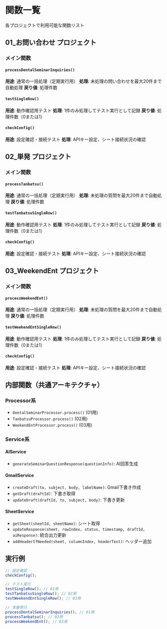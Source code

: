 # 関数一覧

各プロジェクトで利用可能な関数リスト

## 01_お問い合わせ プロジェクト

### メイン関数
#### `processDentalSeminarInquiries()`
**用途**: 通常の一括処理（定期実行用）
**処理**: 未処理の問い合わせを最大20件まで自動処理
**戻り値**: 処理件数

#### `testSingleRow()`
**用途**: 動作確認用テスト
**処理**: 1件のみ処理してテスト実行として記録
**戻り値**: 処理件数（0または1）

#### `checkConfig()`
**用途**: 設定確認・接続テスト
**処理**: APIキー設定、シート接続状況の確認

## 02_単発 プロジェクト

### メイン関数
#### `processTanbatsu()`
**用途**: 通常の一括処理（定期実行用）
**処理**: 未処理の質問を最大20件まで自動処理
**戻り値**: 処理件数

#### `testTanbatsuSingleRow()`
**用途**: 動作確認用テスト
**処理**: 1件のみ処理してテスト実行として記録
**戻り値**: 処理件数（0または1）

#### `checkConfig()`
**用途**: 設定確認・接続テスト
**処理**: APIキー設定、シート接続状況の確認

## 03_WeekendEnt プロジェクト

### メイン関数
#### `processWeekendEnt()`
**用途**: 通常の一括処理（定期実行用）
**処理**: 未処理の質問を最大20件まで自動処理
**戻り値**: 処理件数

#### `testWeekendEntSingleRow()`
**用途**: 動作確認用テスト
**処理**: 1件のみ処理してテスト実行として記録
**戻り値**: 処理件数（0または1）

#### `checkConfig()`
**用途**: 設定確認・接続テスト
**処理**: APIキー設定、シート接続状況の確認

## 内部関数（共通アーキテクチャ）

### Processor系
- `DentalSeminarProcessor.process()` (01用)
- `TanbatsuProcessor.process()` (02用)
- `WeekendEntProcessor.process()` (03用)

### Service系
#### AIService
- `generateSeminarQuestionResponse(questionInfo)`: AI回答生成

#### GmailService
- `createDraft(to, subject, body, labelName)`: Gmail下書き作成
- `getDraft(draftId)`: 下書き取得
- `updateDraft(draftId, to, subject, body)`: 下書き更新

#### SheetService
- `getSheet(sheetId, sheetName)`: シート取得
- `updateResponse(sheet, rowIndex, status, timestamp, draftId, aiResponse)`: 統合出力更新
- `addHeaderIfNeeded(sheet, columnIndex, headerText)`: ヘッダー追加

## 実行例

```javascript
// 設定確認
checkConfig();

// テスト実行
testSingleRow(); // 01用
testTanbatsuSingleRow(); // 02用
testWeekendEntSingleRow(); // 03用

// 本番実行
processDentalSeminarInquiries(); // 01用
processTanbatsu(); // 02用
processWeekendEnt(); // 03用
```
